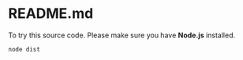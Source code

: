 # README.md

To try this source code. Please make sure you have **Node.js** installed.

```
node dist
```
